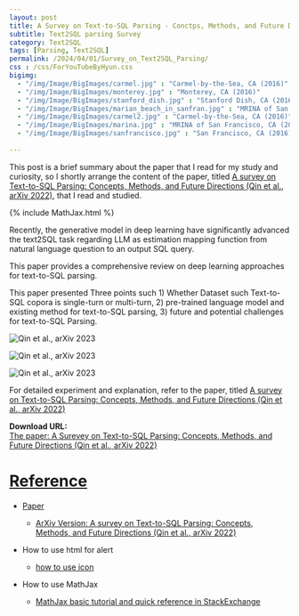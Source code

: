 ```yaml
---
layout: post
title: A Survey on Text-to-SQL Parsing - Conctps, Methods, and Future Directions
subtitle: Text2SQL parsing Survey
category: Text2SQL
tags: [Parsing, Text2SQL]
permalink: /2024/04/01/Survey_on_Text2SQL_Parsing/
css : /css/ForYouTubeByHyun.css
bigimg: 
  - "/img/Image/BigImages/carmel.jpg" : "Carmel-by-the-Sea, CA (2016)"
  - "/img/Image/BigImages/monterey.jpg" : "Monterey, CA (2016)"
  - "/img/Image/BigImages/stanford_dish.jpg" : "Stanford Dish, CA (2016)"
  - "/img/Image/BigImages/marian_beach_in_sanfran.jpg" : "MRINA of San Francisco, CA (2016)"
  - "/img/Image/BigImages/carmel2.jpg" : "Carmel-by-the-Sea, CA (2016)"
  - "/img/Image/BigImages/marina.jpg" : "MRINA of San Francisco, CA (2016)"
  - "/img/Image/BigImages/sanfrancisco.jpg" : "San Francisco, CA (2016)"
  
---
```


This post is a brief summary about the paper that I read for my study and curiosity, so I shortly arrange the content of the paper, titled [A survey on Text-to-SQL Parsing: Concepts, Methods, and Future Directions (Qin et al., arXiv 2022)](https://arxiv.org/abs/2208.13629), that I read and studied. 

{% include MathJax.html %}

Recently, the generative model in deep learning have significantly advanced the text2SQL task regarding LLM as estimation mapping function from natural language question to an output SQL query.

This paper provides a comprehensive review on deep learning approaches for text-to-SQL parsing.

This paper presented Three points such 1) Whether Dataset such Text-to-SQL copora is single-turn or multi-turn, 2) pre-trained language model and existing method for text-to-SQL parsing, 3) future and potential challenges for text-to-SQL Parsing.

![Qin et al., arXiv 2023]()

![Qin et al., arXiv 2023]()

![Qin et al., arXiv 2023]()

For detailed experiment and explanation, refer to the paper, titled [A survey on Text-to-SQL Parsing: Concepts, Methods, and Future Directions (Qin et al., arXiv 2022)](https://arxiv.org/abs/2208.13629)

<div class="alert alert-success" role="alert"><i class="fa fa-paperclip fa-lg"></i> <b>Download URL: </b><br>
  <a href="https://arxiv.org/abs/2208.13629">The paper: A Surevey on Text-to-SQL Parsing: Concepts, Methods, and Future Directions (Qin et al., arXiv 2022)</div>

# Reference 

- Paper 
  - [ArXiv Version: A survey on Text-to-SQL Parsing: Concepts, Methods, and Future Directions (Qin et al., arXiv 2022)](https://arxiv.org/abs/2208.13629)
  
- How to use html for alert
  - [how to use icon](http://idratherbewriting.com/documentation-theme-jekyll/mydoc_icons.html)
 
- How to use MathJax 
  - [MathJax basic tutorial and quick reference in StackExchange](https://math.meta.stackexchange.com/questions/5020/mathjax-basic-tutorial-and-quick-reference)

